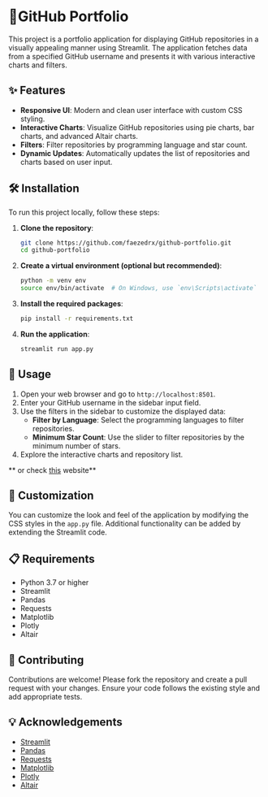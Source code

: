 # 🎨GitHub Portfolio

This project is a portfolio application for displaying GitHub repositories in a visually appealing manner using Streamlit. The application fetches data from a specified GitHub username and presents it with various interactive charts and filters.

## ✨ Features

- **Responsive UI**: Modern and clean user interface with custom CSS styling.
- **Interactive Charts**: Visualize GitHub repositories using pie charts, bar charts, and advanced Altair charts.
- **Filters**: Filter repositories by programming language and star count.
- **Dynamic Updates**: Automatically updates the list of repositories and charts based on user input.

## 🛠️ Installation

To run this project locally, follow these steps:

1. **Clone the repository**:
    ```bash
    git clone https://github.com/faezedrx/github-portfolio.git
    cd github-portfolio
    ```

2. **Create a virtual environment (optional but recommended)**:
    ```bash
    python -m venv env
    source env/bin/activate  # On Windows, use `env\Scripts\activate`
    ```

3. **Install the required packages**:
    ```bash
    pip install -r requirements.txt
    ```

4. **Run the application**:
    ```bash
    streamlit run app.py
    ```

## 🚀 Usage

1. Open your web browser and go to `http://localhost:8501`.
2. Enter your GitHub username in the sidebar input field.
3. Use the filters in the sidebar to customize the displayed data:
    - **Filter by Language**: Select the programming languages to filter repositories.
    - **Minimum Star Count**: Use the slider to filter repositories by the minimum number of stars.
4. Explore the interactive charts and repository list.

** or check [this](https://app-portfolio.streamlit.app/) website**

## 🎨 Customization

You can customize the look and feel of the application by modifying the CSS styles in the `app.py` file. Additional functionality can be added by extending the Streamlit code.

## 📋 Requirements

- Python 3.7 or higher
- Streamlit
- Pandas
- Requests
- Matplotlib
- Plotly
- Altair

## 🤝 Contributing

Contributions are welcome! Please fork the repository and create a pull request with your changes. Ensure your code follows the existing style and add appropriate tests.


## 💡 Acknowledgements

- [Streamlit](https://streamlit.io/)
- [Pandas](https://pandas.pydata.org/)
- [Requests](https://docs.python-requests.org/en/latest/)
- [Matplotlib](https://matplotlib.org/)
- [Plotly](https://plotly.com/python/)
- [Altair](https://altair-viz.github.io/)

